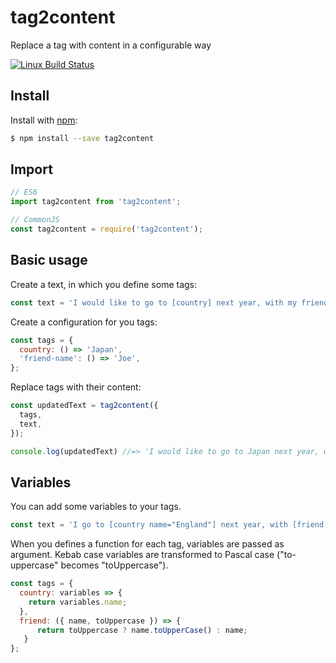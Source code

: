 # tag2content
Replace a tag with content in a configurable way

[![Linux Build Status](https://travis-ci.com/thibaultboursier/tag2content.svg?branch=master)](https://travis-ci.com/thibaultboursier/tag2content)

## Install

Install with [npm](https://www.npmjs.com/):

```sh
$ npm install --save tag2content
```

## Import

```js
// ES6
import tag2content from 'tag2content';

// CommonJS
const tag2content = require('tag2content');
```

## Basic usage

Create a text, in which you define some tags:

```js
const text = 'I would like to go to [country] next year, with my friend [friend-name].';
```

Create a configuration for you tags:

```js
const tags = {
  country: () => 'Japan',
  'friend-name': () => 'Joe',
};
```

Replace tags with their content:

```js
const updatedText = tag2content({
  tags,
  text,
});

console.log(updatedText) //=> 'I would like to go to Japan next year, with my friend Joe.';
```

## Variables

You can add some variables to your tags.

```js
const text = 'I go to [country name="England"] next year, with [friend name="Lucy" to-uppercase="true"].';
```

When you defines a function for each tag, variables are passed as argument. Kebab case variables are transformed to Pascal case ("to-uppercase" becomes "toUppercase").

```js
const tags = {
  country: variables => {
    return variables.name;
  },
  friend: ({ name, toUppercase }) => {
      return toUppercase ? name.toUpperCase() : name;
   }
};
```
